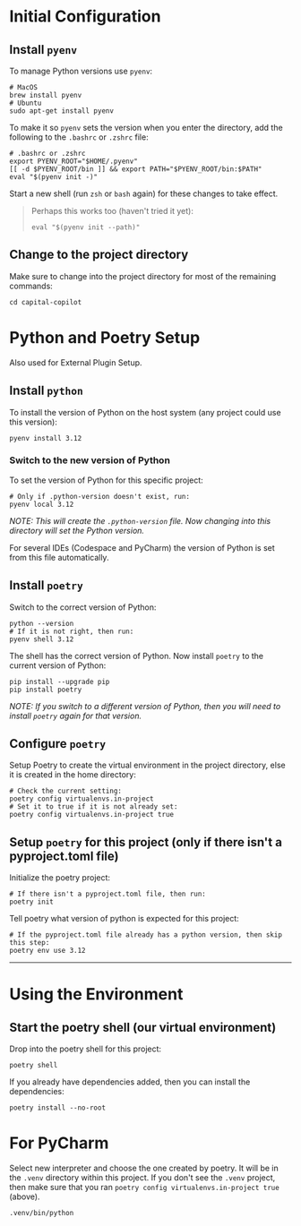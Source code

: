 # Initial Configuration

## Install `pyenv`

To manage Python versions use `pyenv`:

```shell
# MacOS
brew install pyenv
# Ubuntu
sudo apt-get install pyenv
```

To make it so `pyenv` sets the version when you enter the directory, add the following to the `.bashrc` or `.zshrc`
file:

```shell
# .bashrc or .zshrc
export PYENV_ROOT="$HOME/.pyenv"
[[ -d $PYENV_ROOT/bin ]] && export PATH="$PYENV_ROOT/bin:$PATH"
eval "$(pyenv init -)"
```

Start a new shell (run `zsh` or `bash` again) for these changes to take effect.

> Perhaps this works too (haven't tried it yet):
>
> ```shell
> eval "$(pyenv init --path)"
> ```

## Change to the project directory

Make sure to change into the project directory for most of the remaining commands:

```shell
cd capital-copilot
```

# Python and Poetry Setup

Also used for External Plugin Setup.

## Install `python`

To install the version of Python on the host system (any project could use this version):

```shell
pyenv install 3.12
```

### Switch to the new version of Python

To set the version of Python for this specific project:

```shell
# Only if .python-version doesn't exist, run:
pyenv local 3.12
```

_NOTE: This will create the `.python-version` file. Now changing into this directory will set the Python version._

For several IDEs (Codespace and PyCharm) the version of Python is set from this file automatically.

## Install `poetry`

Switch to the correct version of Python:

```shell
python --version
# If it is not right, then run:
pyenv shell 3.12
```

The shell has the correct version of Python. Now install `poetry` to the current version of Python:

```shell
pip install --upgrade pip
pip install poetry
```

_NOTE: If you switch to a different version of Python, then you will need to install `poetry` again for that version._

## Configure `poetry`

Setup Poetry to create the virtual environment in the project directory, else it is created in the home directory:

```shell
# Check the current setting:
poetry config virtualenvs.in-project
# Set it to true if it is not already set:
poetry config virtualenvs.in-project true
```

## Setup `poetry` for this project (only if there isn't a pyproject.toml file)

Initialize the poetry project:

```shell
# If there isn't a pyproject.toml file, then run:
poetry init
```

Tell poetry what version of python is expected for this project:

```shell
# If the pyproject.toml file already has a python version, then skip this step:
poetry env use 3.12
```

______________________________________________________________________

# Using the Environment

## Start the poetry shell (our virtual environment)

Drop into the poetry shell for this project:

```shell
poetry shell
```

If you already have dependencies added, then you can install the dependencies:

```shell
poetry install --no-root
```

# For PyCharm

Select new interpreter and choose the one created by poetry. It will be in the `.venv` directory within this project. If
you don't see the `.venv` project, then make sure that you ran `poetry config virtualenvs.in-project true` (above).

```shell
.venv/bin/python
```
